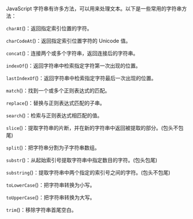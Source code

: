 JavaScript 字符串有许多方法，可以用来处理文本。以下是一些常用的字符串方法：

`charAt`()：返回指定索引位置的字符。

`charCodeAt`()：返回指定索引位置字符的 Unicode 值。

`concat`()：连接两个或多个字符串，返回连接后的字符串。

`indexOf`()：返回字符串中检索指定字符第一次出现的位置。

`lastIndexOf`()：返回字符串中检索指定字符最后一次出现的位置。

`match`()：找到一个或多个正则表达式的匹配。

`replace`()：替换与正则表达式匹配的子串。

`search`()：检索与正则表达式相匹配的值。

`slice`()：提取字符串的片断，并在新的字符串中返回被提取的部分。(包头不包尾)

`split`()：把字符串分割为子字符串数组。

`substr`()：从起始索引号提取字符串中指定数目的字符。(包头包尾)

`substring`()：提取字符串中两个指定的索引号之间的字符。(包头不包尾)

`toLowerCase`()：把字符串转换为小写。

`toUpperCase`()：把字符串转换为大写。

`trim`()：移除字符串首尾空白。